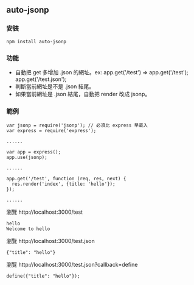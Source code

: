 ## auto-jsonp

### 安裝
    
    npm install auto-jsonp

### 功能

* 自動把 get 多增加 .json 的網址。ex: app.get('/test') => app.get('/test'); app.get('/test.json');
* 判斷當前網址是不是 .json 結尾。
* 如果當前網址是 .json 結尾，自動把 render 改成 jsonp。

### 範例

    var jsonp = require('jsonp'); // 必須比 express 早載入
    var express = require('express');
    
    ......

    var app = express();
    app.use(jsonp);
    
    ......

    app.get('/test', function (req, res, next) {
      res.render('index', {title: 'hello'});
    });

    ......

瀏覽 http://localhost:3000/test

    hello
    Welcome to hello

瀏覽 http://localhost:3000/test.json

    {"title": "hello"}

瀏覽 http://localhost:3000/test.json?callback=define

    define({"title": "hello"});
